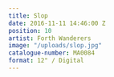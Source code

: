 ```yaml
---
title: Slop
date: 2016-11-11 14:46:00 Z
position: 10
artist: Forth Wanderers
image: "/uploads/slop.jpg"
catalogue-number: MA0084
format: 12" / Digital
---
```



